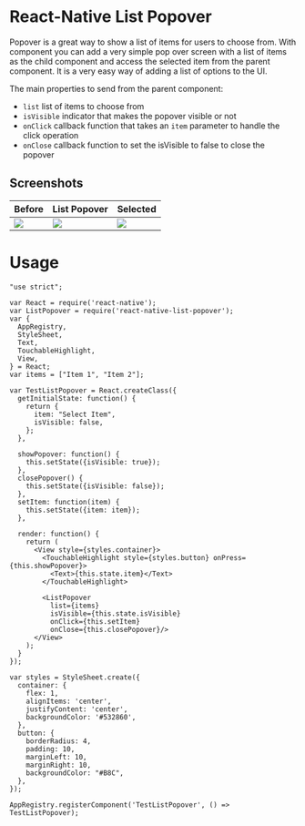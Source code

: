 # React-Native List Popover

Popover is a great way to show a list of items for users to choose from. With <ListPopover/> component you can add a very simple pop over screen with a list of items as the child component and access the selected item from the parent component. It is a very easy way of adding a list of options to the UI.

The main properties to send from the parent component:
* `list` list of items to choose from
* `isVisible` indicator that makes the popover visible or not
* `onClick` callback function that takes an `item` parameter to handle the click operation
* `onClose` callback function to set the isVisible to false to close the popover


## Screenshots
Before | List Popover | Selected
-------|--------------|---------
![](https://github.com/bulenttastan/react-native-list-popover/blob/master/Screenshots/screen1.png) | ![](https://github.com/bulenttastan/react-native-list-popover/blob/master/Screenshots/screen2.png) | ![](https://github.com/bulenttastan/react-native-list-popover/blob/master/Screenshots/screen3.png)

# Usage

```
"use strict";

var React = require('react-native');
var ListPopover = require('react-native-list-popover');
var {
  AppRegistry,
  StyleSheet,
  Text,
  TouchableHighlight,
  View,
} = React;
var items = ["Item 1", "Item 2"];

var TestListPopover = React.createClass({
  getInitialState: function() {
    return {
      item: "Select Item",
      isVisible: false,
    };
  },

  showPopover: function() {
    this.setState({isVisible: true});
  },
  closePopover() {
    this.setState({isVisible: false});
  },
  setItem: function(item) {
    this.setState({item: item});
  },

  render: function() {
    return (
      <View style={styles.container}>
        <TouchableHighlight style={styles.button} onPress={this.showPopover}>
          <Text>{this.state.item}</Text>
        </TouchableHighlight>

        <ListPopover
          list={items}
          isVisible={this.state.isVisible}
          onClick={this.setItem}
          onClose={this.closePopover}/>
      </View>
    );
  }
});

var styles = StyleSheet.create({
  container: {
    flex: 1,
    alignItems: 'center',
    justifyContent: 'center',
    backgroundColor: '#532860',
  },
  button: {
    borderRadius: 4,
    padding: 10,
    marginLeft: 10,
    marginRight: 10,
    backgroundColor: "#B8C",
  },
});

AppRegistry.registerComponent('TestListPopover', () => TestListPopover);
```
